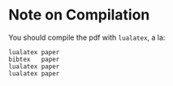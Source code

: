 # Note on Compilation

You should compile the pdf with `lualatex`, a la:

    lualatex paper
    bibtex   paper
    lualatex paper
    lualatex paper
